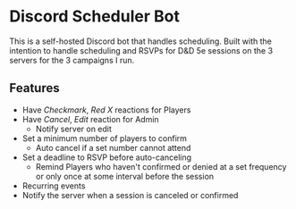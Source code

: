 # Discord Scheduler Bot
This is a self-hosted Discord bot that handles scheduling. Built with the intention to handle scheduling and RSVPs for D&amp;D 5e sessions on the 3 servers for the 3 campaigns I run.

## Features
- Have *Checkmark*, *Red X* reactions for Players
- Have *Cancel*, *Edit* reaction for Admin
  - Notify server on edit
- Set a minimum number of players to confirm
  - Auto cancel if a set number cannot attend
- Set a deadline to RSVP before auto-canceling
  - Remind Players who haven't confirmed or denied at a set frequency or only once at some interval before the session
- Recurring events
- Notify the server when a session is canceled or confirmed

